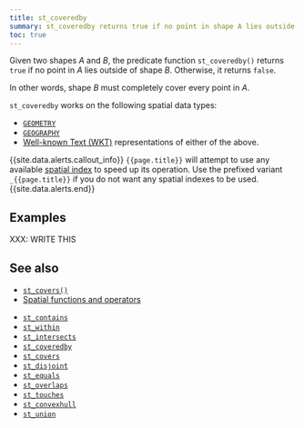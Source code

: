 ```yaml
---
title: st_coveredby
summary: st_coveredby returns true if no point in shape A lies outside of shape B
toc: true
---
```


Given two shapes _A_ and _B_, the predicate function `st_coveredby()` returns `true` if no point in _A_ lies outside of shape _B_.  Otherwise, it returns `false`.

In other words, shape _B_ must completely cover every point in _A_.

`st_coveredby` works on the following spatial data types:

- [`GEOMETRY`](spatial-glossary.html#geometry)
- [`GEOGRAPHY`](spatial-glossary.html#geography)
- [Well-known Text (WKT)](spatial-glossary.html#wkt) representations of either of the above.

{{site.data.alerts.callout_info}}
`{{page.title}}` will attempt to use any available [spatial index](spatial-indexes.html) to speed up its operation.  Use the prefixed variant `_{{page.title}}` if you do not want any spatial indexes to be used.
{{site.data.alerts.end}}

## Examples

XXX: WRITE THIS

## See also

+ [`st_covers()`](st_covers.html)
+ [Spatial functions and operators](functions-and-operators.html#spatial-functions)

- [`st_contains`](st_contains.html)
- [`st_within`](st_within.html)
- [`st_intersects`](st_intersects.html)
- [`st_coveredby`](st_coveredby.html)
- [`st_covers`](st_covers.html)
- [`st_disjoint`](st_disjoint.html)
- [`st_equals`](st_equals.html)
- [`st_overlaps`](st_overlaps.html)
- [`st_touches`](st_touches.html)
- [`st_convexhull`](st_convexhull.html)
- [`st_union`](st_union.html)
